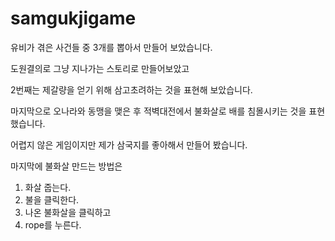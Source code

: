 # samgukjigame
유비가 겪은 사건들 중 3개를 뽑아서 만들어 보았습니다.

도원결의로 그냥 지나가는 스토리로 만들어보았고 

2번째는 제갈량을 얻기 위해 삼고초려하는 것을 표현해 보았습니다.

마지막으로 오나라와 동맹을 맺은 후 적벽대전에서 불화살로  배를 침몰시키는 것을 표현했습니다.

어렵지 않은 게임이지만 제가 삼국지를 좋아해서 만들어 봤습니다.


마지막에 불화살 만드는 방법은

1. 화살 줍는다.
2. 불을 클릭한다.
3. 나온 불화살을 클릭하고
4. rope를 누른다.
